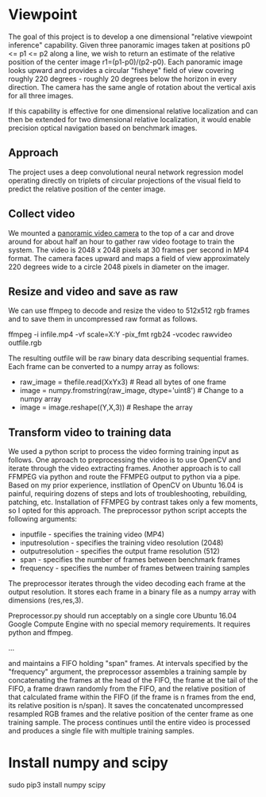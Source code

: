 # Viewpoint
The goal of this project is to develop a one dimensional "relative viewpoint inference" capability. Given three panoramic images taken at positions p0 <= p1 <= p2 along a line, we wish to return an estimate of the relative position of the center image r1=(p1-p0)/(p2-p0). Each panoramic image looks upward and provides a circular "fisheye" field of view covering roughly 220 degrees - roughly 20 degrees below the horizon in every direction. The camera has the same angle of rotation about the vertical axis for all three images.

If this capability is effective for one dimensional relative localization and can then be extended for two dimensional relative localization, it would enable precision optical navigation based on benchmark images.

## Approach
The project uses a deep convolutional neural network regression model operating directly on triplets of circular projections of the visual field to predict the relative position of the center image.

## Collect video
We mounted a [panoramic video camera](https://www.amazon.com/Andoer-Fisheye-Panorama-Activities-Camcorder/dp/B01JUFQMFW/ref=pd_sbs_421_16?_encoding=UTF8&pd_rd_i=B01JUFQMFW&pd_rd_r=KNNK4V678MFWVSHM7P1W&pd_rd_w=MjUET&pd_rd_wg=l9Yos&psc=1&refRID=KNNK4V678MFWVSHM7P1W) to the top of a car and drove around for about half an hour to gather raw video footage to train the system. The video is 2048 x 2048 pixels at 30 frames per second in MP4 format. The camera faces upward and maps a field of view approximately 220 degrees wide to a circle 2048 pixels in diameter on the imager.

## Resize and video and save as raw
We can use ffmpeg to decode and resize the video to 512x512 rgb frames and to save them in uncompressed raw format as follows.

ffmpeg -i infile.mp4  -vf scale=X:Y -pix_fmt rgb24 -vcodec rawvideo outfile.rgb

The resulting outfile will be raw binary data describing sequential frames. Each frame can be converted to a numpy array as follows:

* raw_image = thefile.read(XxYx3)                     # Read all bytes of one frame
* image =  numpy.fromstring(raw_image, dtype='uint8') # Change to a numpy array
* image = image.reshape((Y,X,3))                      # Reshape the array

## Transform video to training data
We used a python script to process the video forming training input as follows. One aproach to preprocessing the video is to use OpenCV and iterate through the video extracting frames. Another approach is to call FFMPEG via python and route the FFMPEG output to python via a pipe. Based on my prior experience, instllation of OpenCV on Ubuntu 16.04 is painful, requiring dozens of steps and lots of troubleshooting, rebuilding, patching, etc. Installation of FFMPEG by contrast takes only a few moments, so I opted for this approach. The preprocessor python script accepts the following arguments:

* inputfile - specifies the training video (MP4)
* inputresolution - specifies the training video resolution (2048)
* outputresolution - specifies the output frame resolution (512)
* span - specifies the number of frames between benchmark frames
* frequency - specifies the number of frames between training samples

The preprocessor iterates through the video decoding each frame at the output resolution. It stores each frame in a binary file as a numpy array with dimensions (res,res,3).

Preprocessor.py should run acceptably on a single core Ubuntu 16.04 Google Compute Engine with no special memory requirements. It requires python and ffmpeg.

...

and maintains a FIFO holding "span" frames. At intervals specified by the "frequency" argument, the preprocessor assembles a training sample by concatenating the frames at the head of the FIFO, the frame at the tail of the FIFO, a frame drawn randomly from the FIFO, and the relative position of that calculated frame within the FIFO (if the frame is n frames from the end, its relative position is n/span). It saves the concatenated uncompressed resampled RGB frames and the relative position of the center frame as one training sample. The process continues until the entire video is processed and produces a single file with multiple training samples.



# Install numpy and scipy
sudo pip3 install numpy scipy
